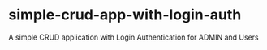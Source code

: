 # simple-crud-app-with-login-auth

A simple CRUD application with Login Authentication for ADMIN and Users
